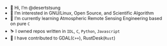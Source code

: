 - 👋 Hi, I’m @desertstsung
- 👀 I’m interested in GNU/Linux, Open Source, and Scientific Algorithm
- 🌱 I’m currently learning Atmospheric Remote Sensing Engineering based on pure `C`
- ⛷️ I owned repos written in `IDL`, `C`, `Python`, `Javascript`
- 🎴️ I have contributed to GDAL(`C++`), RustDesk(`Rust`)

<!---
desertstsung/desertstsung is a ✨ special ✨ repository because its `README.md` (this file) appears on your GitHub profile.
You can click the Preview link to take a look at your changes.
- 💞️ I’m looking to collaborate on ...
- 📫 How to reach me ...
--->
